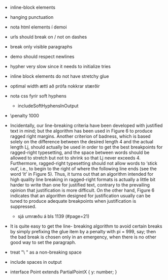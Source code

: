 - inline-block elements
- hanging punctuation
- nota html elements í demoi
- urls should break on / not on dashes
- break only visible paragraphs
- demo should respect newlines
- hypher very slow since it needs to initialize tries
- inline block elements do not have stretchy glue
- optimal width ætti að prófa nokkrar stærðir
- nota css fyrir soft hyphens
  - includeSoftHyphensInOutput
- \penalty 1000

- Incidentally, our line-breaking criteria have been developed with justified text in mind; but the algorithm has been used in Figure 6 to produce ragged right margins. Another criterion of badness, which is based solely on the difference between the desired length 4 and the actual length Lj, should actually be used in order to get the best breakpoints for ragged-right typesetting, and the space between words should be allowed to stretch but not to shrink so that Lj never exceeds 4. Furthermore, ragged-right typesetting should not allow words to ‘stick out’, i.e., to begin to the right of where the following line ends (see the word ‘it’ in Figure 5). Thus, it turns out that an algorithm intended for high quality line breaking in ragged-right formats is actually a little bit harder to write than one for justified text, contrary to the prevailing opinion that justification is more difficult. On the other hand, Figure 6
  indicates that an algorithm designed for justification usually can be tuned to produce adequate breakpoints when justification is suppressed.

  - sjá umræðu á bls 1139 (#page=21)

- It is quite easy to get the line- breaking algorithm to avoid certain breaks by simply prefixing the glue item by a penalty with pi = 999, say; then the bad break is chosen only in an emergency, when there is no other good way to set the paragraph.
- treat "\ " as a non-breaking space
- include spaces in output
- interface Point extends PartialPointX { y: number; }
